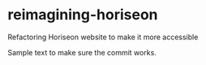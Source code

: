 # reimagining-horiseon
Refactoring Horiseon website to make it more accessible

Sample text to make sure the commit works.
